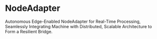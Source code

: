 # NodeAdapter
Autonomous Edge-Enabled NodeAdapter for Real-Time Processing, Seamlessly Integrating Machine with Distributed, Scalable Architecture to Form a Resilient Bridge.
